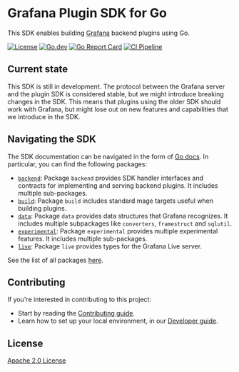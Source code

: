 # Grafana Plugin SDK for Go

This SDK enables building [Grafana](https://github.com/grafana/grafana) backend plugins using Go.

[![License](https://img.shields.io/github/license/grafana/grafana-plugin-sdk-go)](LICENSE)
[![Go.dev](https://pkg.go.dev/badge/github.com/grafana/grafana-plugin-sdk-go)](https://pkg.go.dev/github.com/grafana/grafana-plugin-sdk-go?tab=doc)
[![Go Report Card](https://goreportcard.com/badge/github.com/grafana/grafana-plugin-sdk-go)](https://goreportcard.com/report/github.com/grafana/grafana-plugin-sdk-go)
[![CI Pipeline](https://github.com/grafana/grafana-plugin-sdk-go/actions/workflows/ci.yml/badge.svg?branch=main)](https://github.com/grafana/grafana-plugin-sdk-go/actions/workflows/ci.yml)

## Current state

This SDK is still in development. The protocol between the Grafana server and the plugin SDK is considered stable, but we might introduce breaking changes in the SDK. This means that plugins using the older SDK should work with Grafana, but might lose out on new features and capabilities that we introduce in the SDK.

## Navigating the SDK

The SDK documentation can be navigated in the form of [Go docs](https://pkg.go.dev/github.com/grafana/grafana-plugin-sdk-go). In particular, you can find the following packages:

- [`backend`](https://pkg.go.dev/github.com/grafana/grafana-plugin-sdk-go/backend): Package `backend` provides SDK handler interfaces and contracts for implementing and serving backend plugins. It includes multiple sub-packages.
- [`build`](https://pkg.go.dev/github.com/grafana/grafana-plugin-sdk-go/build): Package `build` includes standard mage targets useful when building plugins.
- [`data`](https://pkg.go.dev/github.com/grafana/grafana-plugin-sdk-go/data): Package `data` provides data structures that Grafana recognizes. It includes multiple subpackages like `converters`, `framestruct` and `sqlutil`.
- [`experimental`](https://pkg.go.dev/github.com/grafana/grafana-plugin-sdk-go/experimental): Package `experimental` provides multiple experimental features. It includes multiple sub-packages.
- [`live`](https://pkg.go.dev/github.com/grafana/grafana-plugin-sdk-go/live): Package `live` provides types for the Grafana Live server.

See the list of all packages [here](https://pkg.go.dev/github.com/grafana/grafana-plugin-sdk-go#section-directories).

## Contributing

If you're interested in contributing to this project:

- Start by reading the [Contributing guide](/CONTRIBUTING.md).
- Learn how to set up your local environment, in our [Developer guide](/contribute/developer-guide.md).

## License

[Apache 2.0 License](https://github.com/grafana/grafana-plugin-sdk-go/blob/master/LICENSE)
